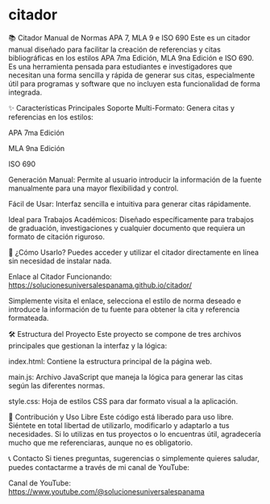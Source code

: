# citador
📚 Citador Manual de Normas APA 7, MLA 9 e ISO 690
Este es un citador manual diseñado para facilitar la creación de referencias y citas bibliográficas en los estilos APA 7ma Edición, MLA 9na Edición e ISO 690. Es una herramienta pensada para estudiantes e investigadores que necesitan una forma sencilla y rápida de generar sus citas, especialmente útil para programas y software que no incluyen esta funcionalidad de forma integrada.

✨ Características Principales
Soporte Multi-Formato: Genera citas y referencias en los estilos:

APA 7ma Edición

MLA 9na Edición

ISO 690

Generación Manual: Permite al usuario introducir la información de la fuente manualmente para una mayor flexibilidad y control.

Fácil de Usar: Interfaz sencilla e intuitiva para generar citas rápidamente.

Ideal para Trabajos Académicos: Diseñado específicamente para trabajos de graduación, investigaciones y cualquier documento que requiera un formato de citación riguroso.

🚀 ¿Cómo Usarlo?
Puedes acceder y utilizar el citador directamente en línea sin necesidad de instalar nada.

Enlace al Citador Funcionando: https://solucionesuniversalespanama.github.io/citador/

Simplemente visita el enlace, selecciona el estilo de norma deseado e introduce la información de tu fuente para obtener la cita y referencia formateada.

🛠️ Estructura del Proyecto
Este proyecto se compone de tres archivos principales que gestionan la interfaz y la lógica:

index.html: Contiene la estructura principal de la página web.

main.js: Archivo JavaScript que maneja la lógica para generar las citas según las diferentes normas.

style.css: Hoja de estilos CSS para dar formato visual a la aplicación.

🤝 Contribución y Uso Libre
Este código está liberado para uso libre. Siéntete en total libertad de utilizarlo, modificarlo y adaptarlo a tus necesidades. Si lo utilizas en tus proyectos o lo encuentras útil, agradecería mucho que me referenciaras, aunque no es obligatorio.

📞 Contacto
Si tienes preguntas, sugerencias o simplemente quieres saludar, puedes contactarme a través de mi canal de YouTube:

Canal de YouTube: https://www.youtube.com/@solucionesuniversalespanama

